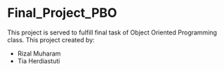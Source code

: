 # Final_Project_PBO
This project is served to fulfill final task of Object Oriented Programming class.
This project created by:
  - Rizal Muharam
  - Tia Herdiastuti
